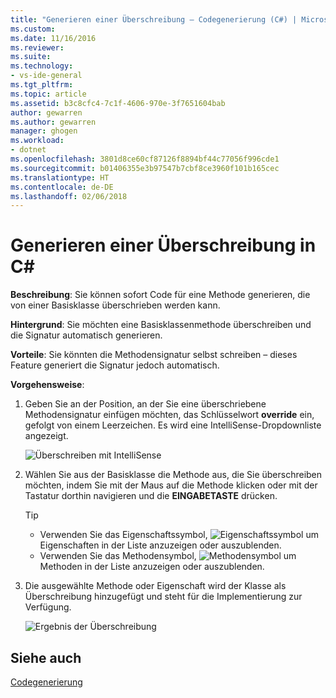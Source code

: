 ```yaml
---
title: "Generieren einer Überschreibung – Codegenerierung (C#) | Microsoft-Dokumentation"
ms.custom: 
ms.date: 11/16/2016
ms.reviewer: 
ms.suite: 
ms.technology:
- vs-ide-general
ms.tgt_pltfrm: 
ms.topic: article
ms.assetid: b3c8cfc4-7c1f-4606-970e-3f7651604bab
author: gewarren
ms.author: gewarren
manager: ghogen
ms.workload:
- dotnet
ms.openlocfilehash: 3801d8ce60cf87126f8894bf44c77056f996cde1
ms.sourcegitcommit: b01406355e3b97547b7cbf8ce3960f101b165cec
ms.translationtype: HT
ms.contentlocale: de-DE
ms.lasthandoff: 02/06/2018
---
```

# <a name="generate-an-override-in-c"></a>Generieren einer Überschreibung in C# #

**Beschreibung**: Sie können sofort Code für eine Methode generieren, die von einer Basisklasse überschrieben werden kann.

**Hintergrund**: Sie möchten eine Basisklassenmethode überschreiben und die Signatur automatisch generieren.

**Vorteile**: Sie könnten die Methodensignatur selbst schreiben – dieses Feature generiert die Signatur jedoch automatisch.

**Vorgehensweise**:

1. Geben Sie an der Position, an der Sie eine überschriebene Methodensignatur einfügen möchten, das Schlüsselwort **override** ein, gefolgt von einem Leerzeichen. Es wird eine IntelliSense-Dropdownliste angezeigt.

   ![Überschreiben mit IntelliSense](media/override-intellisense-cs.png)

1. Wählen Sie aus der Basisklasse die Methode aus, die Sie überschreiben möchten, indem Sie mit der Maus auf die Methode klicken oder mit der Tastatur dorthin navigieren und die **EINGABETASTE** drücken.

   >[!TIP]
   >* Verwenden Sie das Eigenschaftssymbol, ![Eigenschaftssymbol](media/override-property-cs.png) um Eigenschaften in der Liste anzuzeigen oder auszublenden.
   >* Verwenden Sie das Methodensymbol, ![Methodensymbol](media/override-method-cs.png) um Methoden in der Liste anzuzeigen oder auszublenden.

1. Die ausgewählte Methode oder Eigenschaft wird der Klasse als Überschreibung hinzugefügt und steht für die Implementierung zur Verfügung.

   ![Ergebnis der Überschreibung](media/override-result-cs.png)

## <a name="see-also"></a>Siehe auch

[Codegenerierung](../code-generation-in-visual-studio.md)
